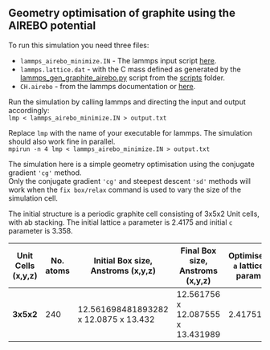 ## Geometry optimisation of graphite using the AIREBO potential

To run this simulation you need three files:
- `lammps_airebo_minimize.IN` - The lammps input script [here](lammps_airebo_minimize.IN).
- `lammps.lattice.dat`  - with the C mass defined as generated by the [lammps_gen_graphite_airebo.py](../../../scripts/lammps_gen_graphite_airebo.py) script from the [scripts](../../../scripts) folder.
- `CH.airebo` - from the lammps documentation or [here](../../../../potentials).

Run the simulation by calling lammps and directing the input and output accordingly:  
`lmp < lammps_airebo_minimize.IN > output.txt`

Replace `lmp` with the name of your executable for lammps.  The simulation should also work fine in parallel.  
`mpirun -n 4 lmp < lammps_airebo_minimize.IN > output.txt`

The simulation here is a simple geometry optimisation using the conjugate gradient `'cg'` method.  
Only the conjugate gradient `'cg'` and steepest descent `'sd'` methods will work when the  `fix box/relax` command is used to vary the size of the simulation cell.

The initial structure is a periodic graphite cell consisting of  3x5x2 Unit cells, with ab stacking. The initial lattice `a` parameter is 2.4175 and initial `c` parameter is 3.358.


| Unit Cells (x,y,z) | No. atoms | Initial Box size, Anstroms (x,y,z) | Final Box size, Anstroms (x,y,z) | Optimised `a` lattice param | Optimised `c` lattice param |
|------------|-----------|----------|----------|----------|----------|
|  **3x5x2** |  240      | 12.561698481893282 x 12.0875 x 13.432  | 12.561756  x 12.087555  x 13.431989  |  2.417511  |   3.35799725   |


